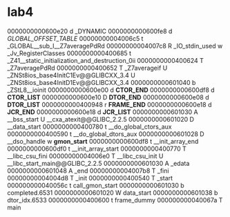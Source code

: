 # lab4

0000000000600e20 d _DYNAMIC
0000000000600fe8 d _GLOBAL_OFFSET_TABLE_
00000000004006c5 t _GLOBAL__sub_I__Z7averagePdRd
00000000004007c8 R _IO_stdin_used
                 w _Jv_RegisterClasses
0000000000400685 t _Z41__static_initialization_and_destruction_0ii
0000000000400624 T _Z7averagePdRd
0000000000400652 T _Z7averageif
                 U _ZNSt8ios_base4InitC1Ev@@GLIBCXX_3.4
                 U _ZNSt8ios_base4InitD1Ev@@GLIBCXX_3.4
0000000000601040 b _ZStL8__ioinit
0000000000600e00 d __CTOR_END__
0000000000600df8 d __CTOR_LIST__
0000000000600e10 D __DTOR_END__
0000000000600e08 d __DTOR_LIST__
0000000000400948 r __FRAME_END__
0000000000600e18 d __JCR_END__
0000000000600e18 d __JCR_LIST__
0000000000601030 A __bss_start
                 U __cxa_atexit@@GLIBC_2.2.5
0000000000601020 D __data_start
0000000000400780 t __do_global_ctors_aux
0000000000400590 t __do_global_dtors_aux
0000000000601028 D __dso_handle
                 w __gmon_start__
0000000000600df8 t __init_array_end
0000000000600df0 t __init_array_start
0000000000400770 T __libc_csu_fini
00000000004006e0 T __libc_csu_init
                 U __libc_start_main@@GLIBC_2.2.5
0000000000601030 A _edata
0000000000601048 A _end
00000000004007b8 T _fini
00000000004004d8 T _init
0000000000400540 T _start
000000000040056c t call_gmon_start
0000000000601030 b completed.6531
0000000000601020 W data_start
0000000000601038 b dtor_idx.6533
0000000000400600 t frame_dummy
000000000040067a T main
